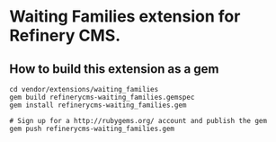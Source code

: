 # Waiting Families extension for Refinery CMS.

## How to build this extension as a gem

    cd vendor/extensions/waiting_families
    gem build refinerycms-waiting_families.gemspec
    gem install refinerycms-waiting_families.gem

    # Sign up for a http://rubygems.org/ account and publish the gem
    gem push refinerycms-waiting_families.gem